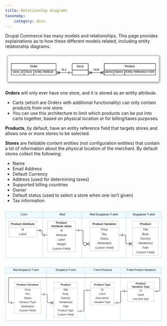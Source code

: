 ```yaml
---
title: Relationship diagrams
taxonomy:
    category: docs
---
```


Drupal Commerce has many models and relationships. This page provides explainations as to how these different models related, including entity relationship diagrams.

![Store Entity Diagram. Stores are M:M for products and M:1 for Orders.](store-entity-diagram.png)

**Orders** will only ever have one store, and it is stored as an entity
attribute.

-  Carts (which are Orders with additional functionality) can only
   contain products from one store.
-  You can use this architecture to limit which products can be put into
   carts together, based on physical location or for billing/taxes
   purposes.

**Products**, by default, have an entity reference field that targets
stores and allows one or more stores to be selected.


**Stores** are fieldable content entities (not configuration entities)
that contain a lot of information about the physical location of the
merchant. By default stores collect the following:

-  Name
-  Email Address
-  Default Currency
-  Address (used for determining taxes)
-  Supported billing countries
-  Owner
-  Default status (used to select a store when one isn’t given)
-  Tax information

![Product Attribute Entity Relationships](attribute_entity_relationships.png)

![Product Entity Relationships](product_entity_relationships.png)